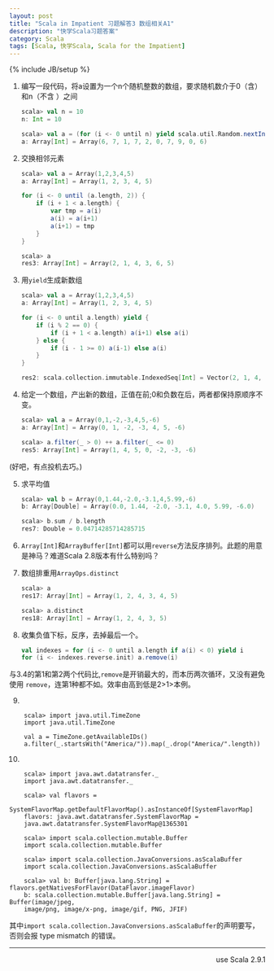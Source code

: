 ```yaml
---
layout: post
title: "Scala in Impatient 习题解答3 数组相关A1"
description: "快学Scala习题答案"
category: Scala
tags: [Scala, 快学Scala, Scala for the Impatient]
---
```

{% include JB/setup %}


1. 编写一段代码，将a设置为一个n个随机整数的数组，要求随机数介于0（含）和n（不含
）之间

    ```scala
    scala> val n = 10
    n: Int = 10

    scala> val a = (for (i <- 0 until n) yield scala.util.Random.nextInt(n)).toArray
    a: Array[Int] = Array(6, 7, 1, 7, 2, 0, 7, 9, 0, 6)
    ```

2. 交换相邻元素

    ```scala
    scala> val a = Array(1,2,3,4,5)
    a: Array[Int] = Array(1, 2, 3, 4, 5)

    for (i <- 0 until (a.length, 2)) {
        if (i + 1 < a.length) {
            var tmp = a(i)
            a(i) = a(i+1)
            a(i+1) = tmp
        }
    }

    scala> a
    res3: Array[Int] = Array(2, 1, 4, 3, 6, 5)
    ```

3. 用`yield`生成新数组

    ```scala
    scala> val a = Array(1,2,3,4,5)
    a: Array[Int] = Array(1, 2, 3, 4, 5)

    for (i <- 0 until a.length) yield {
        if (i % 2 == 0) {
            if (i + 1 < a.length) a(i+1) else a(i)
        } else {
            if (i - 1 >= 0) a(i-1) else a(i)
        }
    }

    res2: scala.collection.immutable.IndexedSeq[Int] = Vector(2, 1, 4, 3, 5)
    ```

4. 给定一个数组，产出新的数组，正值在前;0和负数在后，两者都保持原顺序不变。

    ```scala
    scala> val a = Array(0,1,-2,-3,4,5,-6)
    a: Array[Int] = Array(0, 1, -2, -3, 4, 5, -6)

    scala> a.filter(_ > 0) ++ a.filter(_ <= 0)
    res5: Array[Int] = Array(1, 4, 5, 0, -2, -3, -6)
    ```

  (好吧，有点投机去巧。)

5. 求平均值

    ```scala
    scala> val b = Array(0,1.44,-2.0,-3.1,4,5.99,-6)
    b: Array[Double] = Array(0.0, 1.44, -2.0, -3.1, 4.0, 5.99, -6.0)

    scala> b.sum / b.length
    res7: Double = 0.04714285714285715
    ```

6. `Array[Int]`和`ArrayBuffer[Int]`都可以用`reverse`方法反序排列。此题的用意是神马？难道Scala 2.8版本有什么特别吗？

7. 数组排重用`ArrayOps.distinct`

    ```scala
    scala> a
    res17: Array[Int] = Array(1, 2, 4, 3, 4, 5)

    scala> a.distinct
    res18: Array[Int] = Array(1, 2, 4, 3, 5)
    ```

8. 收集负值下标，反序，去掉最后一个。

    ```scala
    val indexes = for (i <- 0 until a.length if a(i) < 0) yield i
    for (i <- indexes.reverse.init) a.remove(i) 
    ```

  与3.4的第1和第2两个代码比,`remove`是开销最大的，而本历两次循环，又没有避免使用
  `remove`，连第1种都不如。效率由高到低是2>1>本例。

9. 

        scala> import java.util.TimeZone
        import java.util.TimeZone

        val a = TimeZone.getAvailableIDs()
        a.filter(_.startsWith("America/")).map(_.drop("America/".length))

10. 

        scala> import java.awt.datatransfer._
        import java.awt.datatransfer._

        scala> val flavors =
        SystemFlavorMap.getDefaultFlavorMap().asInstanceOf[SystemFlavorMap]
        flavors: java.awt.datatransfer.SystemFlavorMap =
        java.awt.datatransfer.SystemFlavorMap@1365301

        scala> import scala.collection.mutable.Buffer
        import scala.collection.mutable.Buffer

        scala> import scala.collection.JavaConversions.asScalaBuffer
        import scala.collection.JavaConversions.asScalaBuffer

        scala> val b: Buffer[java.lang.String] = flavors.getNativesForFlavor(DataFlavor.imageFlavor)
        b: scala.collection.mutable.Buffer[java.lang.String] = Buffer(image/jpeg,
        image/png, image/x-png, image/gif, PNG, JFIF)

 其中`import scala.collection.JavaConversions.asScalaBuffer`的声明要写，否则会报
 type mismatch 的错误。

----
<div align="right">use Scala 2.9.1</div>
